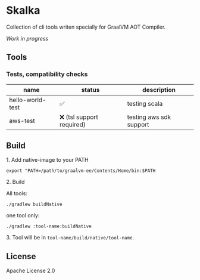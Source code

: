 # Skalka

Collection of cli tools writen specially for GraalVM AOT Compiler.

_Work in progress_

## Tools


### Tests, compatibility checks

| name | status | description |
| ---- | ------ | ----------- |
| hello-world-test | ✅ | testing scala |
| aws-test | ❌ (tsl support required) | testing aws sdk support |

## Build

1\. Add native-image to your PATH
```
export "PATH=/path/to/graalvm-ee/Contents/Home/bin:$PATH
```

2\. Build

All tools:

```
./gradlew buildNative
```

one tool only:

```
./gradlew :tool-name:buildNative
```

3\. Tool will be in `tool-name/build/native/tool-name`.

## License

Apache License 2.0
